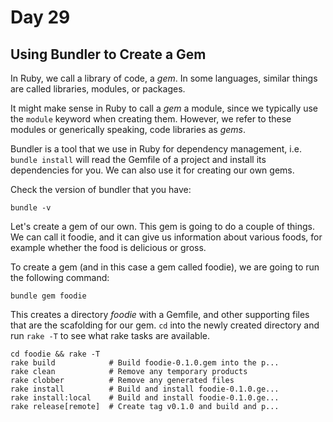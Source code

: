 # Day 29  

## Using Bundler to Create a Gem  

In Ruby, we call a library of code, a _gem_. In some languages, similar things are called libraries, modules, or packages.  
  
It might make sense in Ruby to call a _gem_ a module, since we typically use the `module` keyword when creating them. However, we refer to these modules or generically speaking, code libraries as _gems_.  
  
Bundler is a tool that we use in Ruby for dependency management, i.e. `bundle install` will read the Gemfile of a project and install its dependencies for you. We can also use it for creating our own gems.  

Check the version of bundler that you have:  
```
bundle -v
```

Let's create a gem of our own. This gem is going to do a couple of things. We can call it foodie, and it can give us information about various foods, for example whether the food is delicious or gross.  

To create a gem (and in this case a gem called foodie), we are going to run the following command:
```
bundle gem foodie
```
This creates a directory _foodie_ with a Gemfile, and other supporting files that are the scafolding for our gem. `cd` into the newly created directory and run `rake -T` to see what rake tasks are available.  

```
cd foodie && rake -T
rake build            # Build foodie-0.1.0.gem into the p...  
rake clean            # Remove any temporary products
rake clobber          # Remove any generated files
rake install          # Build and install foodie-0.1.0.ge...  
rake install:local    # Build and install foodie-0.1.0.ge...  
rake release[remote]  # Create tag v0.1.0 and build and p... 
```

